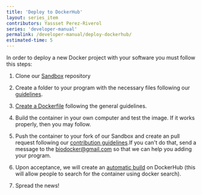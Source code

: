```yaml
---
title: 'Deploy to DockerHub'
layout: series_item
contributors: Yassset Perez-Riverol
series: 'developer-manual'
permalink: /developer-manual/deploy-dockerhub/
estimated-time: 5
---
```



In order to deploy a new Docker project with your software you must follow this steps:

1. Clone our [Sandbox](https://github.com/BioContainers/sandbox) repository

2. Create a folder to your program with the necessary files following our [guidelines](https://github.com/BioContainers/specs/wiki/Project-organization).

3. [Create a Dockerfile](https://github.com/BioContainers/specs/wiki/Dockerfile-template) following the general guidelines.

4. Build the container in your own computer and test the image. If it works properly, then you may follow.

5. Push the container to your fork of our Sandbox and create an pull request following our [contribution guidelines](https://github.com/BioContainers/specs/blob/master/CONTRIBUTING.md).If you can't do that, send a message to the <biodocker@gmail.com> so that we can help you adding your program.

6. Upon acceptance, we will create an <a href="https://docs.docker.com/docker-hub/builds/">automatic build</a> on DockerHub (this will allow people to search for the container using docker search).

7. Spread the news!
